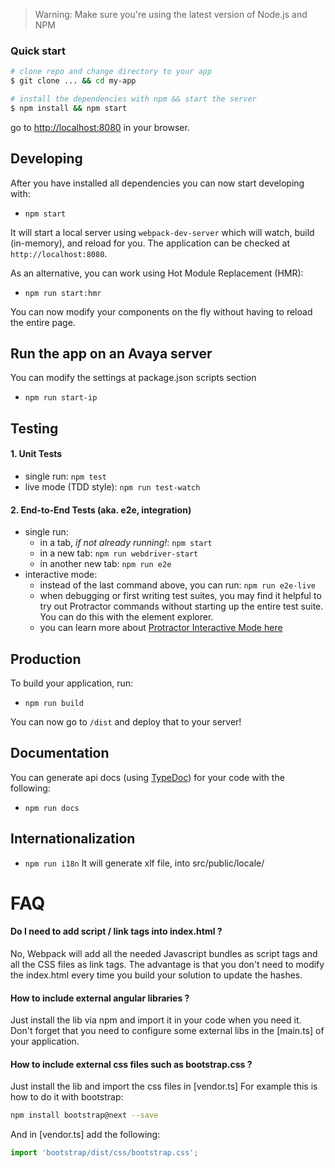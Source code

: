 >Warning: Make sure you're using the latest version of Node.js and NPM

### Quick start

```bash
# clone repo and change directory to your app
$ git clone ... && cd my-app

# install the dependencies with npm && start the server
$ npm install && npm start

```
go to [http://localhost:8080](http://localhost:8080) in your browser.



## Developing

After you have installed all dependencies you can now start developing with:

* `npm start`

It will start a local server using `webpack-dev-server` which will watch, build (in-memory), and reload for you. The application can be checked at `http://localhost:8080`.

As an alternative, you can work using Hot Module Replacement (HMR):

* `npm run start:hmr`

You can now modify your components on the fly without having to reload the entire page.

## Run the app on an Avaya server
You can modify the settings at package.json scripts section
* `npm run start-ip`

## Testing

#### 1. Unit Tests

* single run: `npm test`
* live mode (TDD style): `npm run test-watch`

#### 2. End-to-End Tests (aka. e2e, integration)

* single run:
  * in a tab, *if not already running!*: `npm start`
  * in a new tab: `npm run webdriver-start`
  * in another new tab: `npm run e2e`
* interactive mode:
  * instead of the last command above, you can run: `npm run e2e-live`
  * when debugging or first writing test suites, you may find it helpful to try out Protractor commands without starting up the entire test suite. You can do this with the element explorer.
  * you can learn more about [Protractor Interactive Mode here](https://github.com/angular/protractor/blob/master/docs/debugging.md#testing-out-protractor-interactively)

## Production

To build your application, run:

* `npm run build`

You can now go to `/dist` and deploy that to your server!

## Documentation

You can generate api docs (using [TypeDoc](http://typedoc.org/)) for your code with the following:

* `npm run docs`

## Internationalization
* `npm run i18n`
It will generate xlf file, into src/public/locale/

# FAQ

#### Do I need to add script / link tags into index.html ?

No, Webpack will add all the needed Javascript bundles as script tags and all the CSS files as link tags. The advantage is that you don't need to modify the index.html every time you build your solution to update the hashes.

#### How to include external angular libraries ?

Just install the lib via npm and import it in your code when you need it. Don't forget that you need to configure some external libs in the [main.ts] of your application.

#### How to include external css files such as bootstrap.css ?

Just install the lib and import the css files in [vendor.ts] For example this is how to do it with bootstrap:

```sh
npm install bootstrap@next --save
```

And in [vendor.ts] add the following:

```ts
import 'bootstrap/dist/css/bootstrap.css';
```

